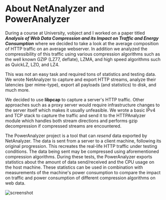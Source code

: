 About NetAnalyzer and PowerAnalyzer
===================================

During a course at University, vobject and I worked on a paper titled
**_Analysis of Web Data Compression and its Impact on Traffic and Energy Consumption_**
where we decided to take a look at the average composition of HTTP traffic
on an average webserver. In addition we analyzed the compressibility of this traffic
using various compression algorithms such as the well known GZIP (LZ77, deflate),
LZMA, and high speed algorithms such as QuickLZ, LZO, and LZ4.

This was not an easy task and required tons of statistics and testing data.
We wrote NetAnalyzer to capture and export HTTP streams, analyze their latencies
(per mime-type), export all payloads (and statistics) to disk, and much more.

We decided to use **libpcap** to capture a server's HTTP traffic.
Other approaches such as a proxy server would require infrastructure changes to
the server itself which makes it usually unfeasible. We wrote a basic IPv4 and TCP
stack to capture the traffic and send it to the HTTPAnalyzer module which handles
both stream directions and performs gzip decompression if compressed streams
are encountered.

The PowerAnalyzer project is a tool that can _resend_ data exported by
NetAnalyzer. The data is sent from a server to a client machine, following its
original progression. This recreates the real-life
HTTP traffic under testing conditions. The data being sent may be compressed using
aforementioned compression algorithms. During these tests, the PowerAnalyzer
exports statistics about the amount of data send/received and the CPU usage
on the host machine. These statistics can be used in combination with measurements
of the machine's power consumption to compare the impact on traffic and power
consumption of different compression algorithms on web data.

![screenshot](http://imageshack.com/a/img703/1840/pom.gif)

